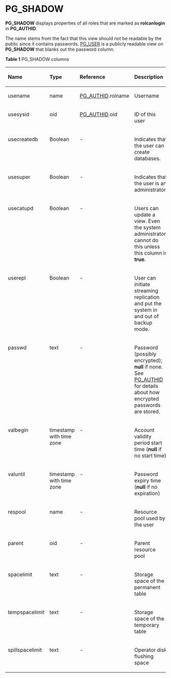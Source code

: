 # PG\_SHADOW<a name="EN-US_TOPIC_0242385963"></a>

**PG\_SHADOW**  displays properties of all roles that are marked as  **rolcanlogin**  in  **PG\_AUTHID**.

The name stems from the fact that this view should not be readable by the public since it contains passwords.  [PG\_USER](pg_user.md)  is a publicly readable view on  **PG\_SHADOW**  that blanks out the password column.

**Table  1**  PG\_SHADOW columns

<a name="en-us_topic_0237122436_en-us_topic_0059778735_t0ad252bdb8024160816353f61e3bad0d"></a>
<table><thead align="left"><tr id="en-us_topic_0237122436_en-us_topic_0059778735_rf5d3d56d7ca540e49df0e63f3a534d81"><th class="cellrowborder" valign="top" width="17.11%" id="mcps1.2.5.1.1"><p id="en-us_topic_0237122436_en-us_topic_0059778735_abeddac62771547d3820cd7abb2121ede"><a name="en-us_topic_0237122436_en-us_topic_0059778735_abeddac62771547d3820cd7abb2121ede"></a><a name="en-us_topic_0237122436_en-us_topic_0059778735_abeddac62771547d3820cd7abb2121ede"></a>Name</p>
</th>
<th class="cellrowborder" valign="top" width="19.17%" id="mcps1.2.5.1.2"><p id="en-us_topic_0237122436_en-us_topic_0059778735_af3e014174746494ab7eb5239b44d1416"><a name="en-us_topic_0237122436_en-us_topic_0059778735_af3e014174746494ab7eb5239b44d1416"></a><a name="en-us_topic_0237122436_en-us_topic_0059778735_af3e014174746494ab7eb5239b44d1416"></a>Type</p>
</th>
<th class="cellrowborder" valign="top" width="21.060000000000002%" id="mcps1.2.5.1.3"><p id="en-us_topic_0237122436_en-us_topic_0059778735_afcf72e94da6a4be884048056c370c7da"><a name="en-us_topic_0237122436_en-us_topic_0059778735_afcf72e94da6a4be884048056c370c7da"></a><a name="en-us_topic_0237122436_en-us_topic_0059778735_afcf72e94da6a4be884048056c370c7da"></a>Reference</p>
</th>
<th class="cellrowborder" valign="top" width="42.66%" id="mcps1.2.5.1.4"><p id="en-us_topic_0237122436_en-us_topic_0059778735_a21e6c8f77dd6495c848b83d3b5f4a8df"><a name="en-us_topic_0237122436_en-us_topic_0059778735_a21e6c8f77dd6495c848b83d3b5f4a8df"></a><a name="en-us_topic_0237122436_en-us_topic_0059778735_a21e6c8f77dd6495c848b83d3b5f4a8df"></a>Description</p>
</th>
</tr>
</thead>
<tbody><tr id="en-us_topic_0237122436_en-us_topic_0059778735_r041b7866bcd54f0bb7f394ec81bbaae0"><td class="cellrowborder" valign="top" width="17.11%" headers="mcps1.2.5.1.1 "><p id="en-us_topic_0237122436_en-us_topic_0059778735_afc68bfdeadfb4fda8930c1264c543d6f"><a name="en-us_topic_0237122436_en-us_topic_0059778735_afc68bfdeadfb4fda8930c1264c543d6f"></a><a name="en-us_topic_0237122436_en-us_topic_0059778735_afc68bfdeadfb4fda8930c1264c543d6f"></a>usename</p>
</td>
<td class="cellrowborder" valign="top" width="19.17%" headers="mcps1.2.5.1.2 "><p id="en-us_topic_0237122436_en-us_topic_0059778735_a5c97dba62ae944368ad43223a4007f54"><a name="en-us_topic_0237122436_en-us_topic_0059778735_a5c97dba62ae944368ad43223a4007f54"></a><a name="en-us_topic_0237122436_en-us_topic_0059778735_a5c97dba62ae944368ad43223a4007f54"></a>name</p>
</td>
<td class="cellrowborder" valign="top" width="21.060000000000002%" headers="mcps1.2.5.1.3 "><p id="en-us_topic_0237122436_en-us_topic_0059778735_a3adf7dfe6e344393b54b170751dd20c9"><a name="en-us_topic_0237122436_en-us_topic_0059778735_a3adf7dfe6e344393b54b170751dd20c9"></a><a name="en-us_topic_0237122436_en-us_topic_0059778735_a3adf7dfe6e344393b54b170751dd20c9"></a><a href="en-us_topic_0242385800.md">PG_AUTHID</a>.rolname</p>
</td>
<td class="cellrowborder" valign="top" width="42.66%" headers="mcps1.2.5.1.4 "><p id="en-us_topic_0237122436_en-us_topic_0059778735_aeca26d1e9e8a494cb058b225adda6e87"><a name="en-us_topic_0237122436_en-us_topic_0059778735_aeca26d1e9e8a494cb058b225adda6e87"></a><a name="en-us_topic_0237122436_en-us_topic_0059778735_aeca26d1e9e8a494cb058b225adda6e87"></a>Username</p>
</td>
</tr>
<tr id="en-us_topic_0237122436_en-us_topic_0059778735_re1a01047b4844ef88819dc63aa18a5ee"><td class="cellrowborder" valign="top" width="17.11%" headers="mcps1.2.5.1.1 "><p id="en-us_topic_0237122436_en-us_topic_0059778735_a8af985e9fb96466e9d78ad37f0f7bc00"><a name="en-us_topic_0237122436_en-us_topic_0059778735_a8af985e9fb96466e9d78ad37f0f7bc00"></a><a name="en-us_topic_0237122436_en-us_topic_0059778735_a8af985e9fb96466e9d78ad37f0f7bc00"></a>usesysid</p>
</td>
<td class="cellrowborder" valign="top" width="19.17%" headers="mcps1.2.5.1.2 "><p id="en-us_topic_0237122436_en-us_topic_0059778735_a89058e2e5dcf4d7ba155343b157b3229"><a name="en-us_topic_0237122436_en-us_topic_0059778735_a89058e2e5dcf4d7ba155343b157b3229"></a><a name="en-us_topic_0237122436_en-us_topic_0059778735_a89058e2e5dcf4d7ba155343b157b3229"></a>oid</p>
</td>
<td class="cellrowborder" valign="top" width="21.060000000000002%" headers="mcps1.2.5.1.3 "><p id="en-us_topic_0237122436_en-us_topic_0059778735_a17e51b6257574da7bf6c8459b81c2f03"><a name="en-us_topic_0237122436_en-us_topic_0059778735_a17e51b6257574da7bf6c8459b81c2f03"></a><a name="en-us_topic_0237122436_en-us_topic_0059778735_a17e51b6257574da7bf6c8459b81c2f03"></a><a href="en-us_topic_0242385800.md">PG_AUTHID</a>.oid</p>
</td>
<td class="cellrowborder" valign="top" width="42.66%" headers="mcps1.2.5.1.4 "><p id="en-us_topic_0237122436_en-us_topic_0059778735_a78b4cd623d584eec802ee44cffd1ecd6"><a name="en-us_topic_0237122436_en-us_topic_0059778735_a78b4cd623d584eec802ee44cffd1ecd6"></a><a name="en-us_topic_0237122436_en-us_topic_0059778735_a78b4cd623d584eec802ee44cffd1ecd6"></a>ID of this user</p>
</td>
</tr>
<tr id="en-us_topic_0237122436_en-us_topic_0059778735_rfb0982b9fd3b4760ab6b2748c7c82002"><td class="cellrowborder" valign="top" width="17.11%" headers="mcps1.2.5.1.1 "><p id="en-us_topic_0237122436_en-us_topic_0059778735_a1205d8d899ad4128bf95ef2b21ce3198"><a name="en-us_topic_0237122436_en-us_topic_0059778735_a1205d8d899ad4128bf95ef2b21ce3198"></a><a name="en-us_topic_0237122436_en-us_topic_0059778735_a1205d8d899ad4128bf95ef2b21ce3198"></a>usecreatedb</p>
</td>
<td class="cellrowborder" valign="top" width="19.17%" headers="mcps1.2.5.1.2 "><p id="en-us_topic_0237122436_en-us_topic_0059778735_ab2d16a44fb66402e92f3cd750295c075"><a name="en-us_topic_0237122436_en-us_topic_0059778735_ab2d16a44fb66402e92f3cd750295c075"></a><a name="en-us_topic_0237122436_en-us_topic_0059778735_ab2d16a44fb66402e92f3cd750295c075"></a><span id="en-us_topic_0237122436_text4110943203015"><a name="en-us_topic_0237122436_text4110943203015"></a><a name="en-us_topic_0237122436_text4110943203015"></a>Boolean</span></p>
</td>
<td class="cellrowborder" valign="top" width="21.060000000000002%" headers="mcps1.2.5.1.3 "><p id="en-us_topic_0237122436_en-us_topic_0059778735_a87c3314cb6834efa85f19d3771d9e57f"><a name="en-us_topic_0237122436_en-us_topic_0059778735_a87c3314cb6834efa85f19d3771d9e57f"></a><a name="en-us_topic_0237122436_en-us_topic_0059778735_a87c3314cb6834efa85f19d3771d9e57f"></a>-</p>
</td>
<td class="cellrowborder" valign="top" width="42.66%" headers="mcps1.2.5.1.4 "><p id="en-us_topic_0237122436_en-us_topic_0059778735_aa713b531ea034bfbbccbedbab4421a68"><a name="en-us_topic_0237122436_en-us_topic_0059778735_aa713b531ea034bfbbccbedbab4421a68"></a><a name="en-us_topic_0237122436_en-us_topic_0059778735_aa713b531ea034bfbbccbedbab4421a68"></a>Indicates that the user can create databases.</p>
</td>
</tr>
<tr id="en-us_topic_0237122436_en-us_topic_0059778735_r961171593705479c9d8ff1b973448f7c"><td class="cellrowborder" valign="top" width="17.11%" headers="mcps1.2.5.1.1 "><p id="en-us_topic_0237122436_en-us_topic_0059778735_ac850ae85feb24d09b9f181ee19daa83c"><a name="en-us_topic_0237122436_en-us_topic_0059778735_ac850ae85feb24d09b9f181ee19daa83c"></a><a name="en-us_topic_0237122436_en-us_topic_0059778735_ac850ae85feb24d09b9f181ee19daa83c"></a>usesuper</p>
</td>
<td class="cellrowborder" valign="top" width="19.17%" headers="mcps1.2.5.1.2 "><p id="en-us_topic_0237122436_en-us_topic_0059778735_ade18f3fd26974f87a811bf2a89414be4"><a name="en-us_topic_0237122436_en-us_topic_0059778735_ade18f3fd26974f87a811bf2a89414be4"></a><a name="en-us_topic_0237122436_en-us_topic_0059778735_ade18f3fd26974f87a811bf2a89414be4"></a><span id="en-us_topic_0237122436_text6918154312301"><a name="en-us_topic_0237122436_text6918154312301"></a><a name="en-us_topic_0237122436_text6918154312301"></a>Boolean</span></p>
</td>
<td class="cellrowborder" valign="top" width="21.060000000000002%" headers="mcps1.2.5.1.3 "><p id="en-us_topic_0237122436_en-us_topic_0059778735_af73c6cdd90a74a80b0c0dbf3749ca799"><a name="en-us_topic_0237122436_en-us_topic_0059778735_af73c6cdd90a74a80b0c0dbf3749ca799"></a><a name="en-us_topic_0237122436_en-us_topic_0059778735_af73c6cdd90a74a80b0c0dbf3749ca799"></a>-</p>
</td>
<td class="cellrowborder" valign="top" width="42.66%" headers="mcps1.2.5.1.4 "><p id="en-us_topic_0237122436_en-us_topic_0059778735_a666f1dbda19746eaacde1724712f9629"><a name="en-us_topic_0237122436_en-us_topic_0059778735_a666f1dbda19746eaacde1724712f9629"></a><a name="en-us_topic_0237122436_en-us_topic_0059778735_a666f1dbda19746eaacde1724712f9629"></a>Indicates that the user is an administrator.</p>
</td>
</tr>
<tr id="en-us_topic_0237122436_en-us_topic_0059778735_r3796df17669344d4a6c38ddb13156115"><td class="cellrowborder" valign="top" width="17.11%" headers="mcps1.2.5.1.1 "><p id="en-us_topic_0237122436_en-us_topic_0059778735_a11c3a84d3f9a4c2c8f06a9ffb1d50c1a"><a name="en-us_topic_0237122436_en-us_topic_0059778735_a11c3a84d3f9a4c2c8f06a9ffb1d50c1a"></a><a name="en-us_topic_0237122436_en-us_topic_0059778735_a11c3a84d3f9a4c2c8f06a9ffb1d50c1a"></a>usecatupd</p>
</td>
<td class="cellrowborder" valign="top" width="19.17%" headers="mcps1.2.5.1.2 "><p id="en-us_topic_0237122436_en-us_topic_0059778735_addf4e40c76fa4231acadd47c958141d5"><a name="en-us_topic_0237122436_en-us_topic_0059778735_addf4e40c76fa4231acadd47c958141d5"></a><a name="en-us_topic_0237122436_en-us_topic_0059778735_addf4e40c76fa4231acadd47c958141d5"></a><span id="en-us_topic_0237122436_text4646154412301"><a name="en-us_topic_0237122436_text4646154412301"></a><a name="en-us_topic_0237122436_text4646154412301"></a>Boolean</span></p>
</td>
<td class="cellrowborder" valign="top" width="21.060000000000002%" headers="mcps1.2.5.1.3 "><p id="en-us_topic_0237122436_en-us_topic_0059778735_a3b709924c64b4b759054c909284294d2"><a name="en-us_topic_0237122436_en-us_topic_0059778735_a3b709924c64b4b759054c909284294d2"></a><a name="en-us_topic_0237122436_en-us_topic_0059778735_a3b709924c64b4b759054c909284294d2"></a>-</p>
</td>
<td class="cellrowborder" valign="top" width="42.66%" headers="mcps1.2.5.1.4 "><p id="en-us_topic_0237122436_en-us_topic_0059778735_a2b095abc97a349e2acbc63a5a49e6e9b"><a name="en-us_topic_0237122436_en-us_topic_0059778735_a2b095abc97a349e2acbc63a5a49e6e9b"></a><a name="en-us_topic_0237122436_en-us_topic_0059778735_a2b095abc97a349e2acbc63a5a49e6e9b"></a>Users can update a view. Even the system administrator cannot do this unless this column is <strong id="b155378148254"><a name="b155378148254"></a><a name="b155378148254"></a>true</strong>.</p>
</td>
</tr>
<tr id="en-us_topic_0237122436_en-us_topic_0059778735_re9aaabc185774cdbb2646a6582bcf4ca"><td class="cellrowborder" valign="top" width="17.11%" headers="mcps1.2.5.1.1 "><p id="en-us_topic_0237122436_en-us_topic_0059778735_a98cd6ef35fd24b428047c76b370545b9"><a name="en-us_topic_0237122436_en-us_topic_0059778735_a98cd6ef35fd24b428047c76b370545b9"></a><a name="en-us_topic_0237122436_en-us_topic_0059778735_a98cd6ef35fd24b428047c76b370545b9"></a>userepl</p>
</td>
<td class="cellrowborder" valign="top" width="19.17%" headers="mcps1.2.5.1.2 "><p id="en-us_topic_0237122436_en-us_topic_0059778735_ab6209420c4da4c14abdc91f15c512d61"><a name="en-us_topic_0237122436_en-us_topic_0059778735_ab6209420c4da4c14abdc91f15c512d61"></a><a name="en-us_topic_0237122436_en-us_topic_0059778735_ab6209420c4da4c14abdc91f15c512d61"></a><span id="en-us_topic_0237122436_text145681345163015"><a name="en-us_topic_0237122436_text145681345163015"></a><a name="en-us_topic_0237122436_text145681345163015"></a>Boolean</span></p>
</td>
<td class="cellrowborder" valign="top" width="21.060000000000002%" headers="mcps1.2.5.1.3 "><p id="en-us_topic_0237122436_en-us_topic_0059778735_a68de9fca01ff4ca5a4046da4dad3d480"><a name="en-us_topic_0237122436_en-us_topic_0059778735_a68de9fca01ff4ca5a4046da4dad3d480"></a><a name="en-us_topic_0237122436_en-us_topic_0059778735_a68de9fca01ff4ca5a4046da4dad3d480"></a>-</p>
</td>
<td class="cellrowborder" valign="top" width="42.66%" headers="mcps1.2.5.1.4 "><p id="en-us_topic_0237122436_en-us_topic_0059778735_a8951703ff52d4aa5bb77c81c5128e9bf"><a name="en-us_topic_0237122436_en-us_topic_0059778735_a8951703ff52d4aa5bb77c81c5128e9bf"></a><a name="en-us_topic_0237122436_en-us_topic_0059778735_a8951703ff52d4aa5bb77c81c5128e9bf"></a>User can initiate streaming replication and put the system in and out of backup mode.</p>
</td>
</tr>
<tr id="en-us_topic_0237122436_en-us_topic_0059778735_rf183f36aeb5149d99ad565d8832d20e0"><td class="cellrowborder" valign="top" width="17.11%" headers="mcps1.2.5.1.1 "><p id="en-us_topic_0237122436_en-us_topic_0059778735_a4e777a5ee8594f399887f85a3c1138de"><a name="en-us_topic_0237122436_en-us_topic_0059778735_a4e777a5ee8594f399887f85a3c1138de"></a><a name="en-us_topic_0237122436_en-us_topic_0059778735_a4e777a5ee8594f399887f85a3c1138de"></a>passwd</p>
</td>
<td class="cellrowborder" valign="top" width="19.17%" headers="mcps1.2.5.1.2 "><p id="en-us_topic_0237122436_en-us_topic_0059778735_aefc345d7cb9a4fc698dc1f87a6d8f5fe"><a name="en-us_topic_0237122436_en-us_topic_0059778735_aefc345d7cb9a4fc698dc1f87a6d8f5fe"></a><a name="en-us_topic_0237122436_en-us_topic_0059778735_aefc345d7cb9a4fc698dc1f87a6d8f5fe"></a>text</p>
</td>
<td class="cellrowborder" valign="top" width="21.060000000000002%" headers="mcps1.2.5.1.3 "><p id="en-us_topic_0237122436_en-us_topic_0059778735_a8cc1621b1d6a46d0af01f6c667f3df47"><a name="en-us_topic_0237122436_en-us_topic_0059778735_a8cc1621b1d6a46d0af01f6c667f3df47"></a><a name="en-us_topic_0237122436_en-us_topic_0059778735_a8cc1621b1d6a46d0af01f6c667f3df47"></a>-</p>
</td>
<td class="cellrowborder" valign="top" width="42.66%" headers="mcps1.2.5.1.4 "><p id="en-us_topic_0237122436_en-us_topic_0059778735_a018f28333aa342b4969f46d41003d1a0"><a name="en-us_topic_0237122436_en-us_topic_0059778735_a018f28333aa342b4969f46d41003d1a0"></a><a name="en-us_topic_0237122436_en-us_topic_0059778735_a018f28333aa342b4969f46d41003d1a0"></a>Password (possibly encrypted); <strong id="en-us_topic_0237122436_b129328261467"><a name="en-us_topic_0237122436_b129328261467"></a><a name="en-us_topic_0237122436_b129328261467"></a>null</strong> if none. See <a href="en-us_topic_0242385800.md">PG_AUTHID</a> for details about how encrypted passwords are stored.</p>
</td>
</tr>
<tr id="en-us_topic_0237122436_en-us_topic_0059778735_rc18c23dc39864920ab6f1e9dd98ee71b"><td class="cellrowborder" valign="top" width="17.11%" headers="mcps1.2.5.1.1 "><p id="en-us_topic_0237122436_en-us_topic_0059778735_a83b34462307c49fa98c01bf6dfa12843"><a name="en-us_topic_0237122436_en-us_topic_0059778735_a83b34462307c49fa98c01bf6dfa12843"></a><a name="en-us_topic_0237122436_en-us_topic_0059778735_a83b34462307c49fa98c01bf6dfa12843"></a>valbegin</p>
</td>
<td class="cellrowborder" valign="top" width="19.17%" headers="mcps1.2.5.1.2 "><p id="en-us_topic_0237122436_en-us_topic_0059778735_a452e2ee057074766a156dfb7b08f1923"><a name="en-us_topic_0237122436_en-us_topic_0059778735_a452e2ee057074766a156dfb7b08f1923"></a><a name="en-us_topic_0237122436_en-us_topic_0059778735_a452e2ee057074766a156dfb7b08f1923"></a>timestamp with time zone</p>
</td>
<td class="cellrowborder" valign="top" width="21.060000000000002%" headers="mcps1.2.5.1.3 "><p id="en-us_topic_0237122436_en-us_topic_0059778735_ad02b56189e1740909b391efba88a31d7"><a name="en-us_topic_0237122436_en-us_topic_0059778735_ad02b56189e1740909b391efba88a31d7"></a><a name="en-us_topic_0237122436_en-us_topic_0059778735_ad02b56189e1740909b391efba88a31d7"></a>-</p>
</td>
<td class="cellrowborder" valign="top" width="42.66%" headers="mcps1.2.5.1.4 "><p id="en-us_topic_0237122436_en-us_topic_0059778735_a54cb732059ff4aed89226377754f3b41"><a name="en-us_topic_0237122436_en-us_topic_0059778735_a54cb732059ff4aed89226377754f3b41"></a><a name="en-us_topic_0237122436_en-us_topic_0059778735_a54cb732059ff4aed89226377754f3b41"></a>Account validity period start time (<strong id="en-us_topic_0237122436_b848713236466"><a name="en-us_topic_0237122436_b848713236466"></a><a name="en-us_topic_0237122436_b848713236466"></a>null</strong> if no start time)</p>
</td>
</tr>
<tr id="en-us_topic_0237122436_en-us_topic_0059778735_r5c2435f56c8b49eaa95506bb7f7ba56a"><td class="cellrowborder" valign="top" width="17.11%" headers="mcps1.2.5.1.1 "><p id="en-us_topic_0237122436_en-us_topic_0059778735_a73bd9bbe71604055af02152fd3064c28"><a name="en-us_topic_0237122436_en-us_topic_0059778735_a73bd9bbe71604055af02152fd3064c28"></a><a name="en-us_topic_0237122436_en-us_topic_0059778735_a73bd9bbe71604055af02152fd3064c28"></a>valuntil</p>
</td>
<td class="cellrowborder" valign="top" width="19.17%" headers="mcps1.2.5.1.2 "><p id="en-us_topic_0237122436_p11704544143516"><a name="en-us_topic_0237122436_p11704544143516"></a><a name="en-us_topic_0237122436_p11704544143516"></a>timestamp with time zone</p>
</td>
<td class="cellrowborder" valign="top" width="21.060000000000002%" headers="mcps1.2.5.1.3 "><p id="en-us_topic_0237122436_en-us_topic_0059778735_a8354d5505d9d45448e110d9f981528ff"><a name="en-us_topic_0237122436_en-us_topic_0059778735_a8354d5505d9d45448e110d9f981528ff"></a><a name="en-us_topic_0237122436_en-us_topic_0059778735_a8354d5505d9d45448e110d9f981528ff"></a>-</p>
</td>
<td class="cellrowborder" valign="top" width="42.66%" headers="mcps1.2.5.1.4 "><p id="en-us_topic_0237122436_en-us_topic_0059778735_a7b774bdc57d1420c88c883de8e3e1035"><a name="en-us_topic_0237122436_en-us_topic_0059778735_a7b774bdc57d1420c88c883de8e3e1035"></a><a name="en-us_topic_0237122436_en-us_topic_0059778735_a7b774bdc57d1420c88c883de8e3e1035"></a>Password expiry time (<strong id="en-us_topic_0237122436_b33321134104619"><a name="en-us_topic_0237122436_b33321134104619"></a><a name="en-us_topic_0237122436_b33321134104619"></a>null</strong> if no expiration)</p>
</td>
</tr>
<tr id="en-us_topic_0237122436_en-us_topic_0059778735_rdcd0717be1c94ab4b9b58d9b7e9c34d1"><td class="cellrowborder" valign="top" width="17.11%" headers="mcps1.2.5.1.1 "><p id="en-us_topic_0237122436_en-us_topic_0059778735_af354588a99d64b7fa8dd489d3e5b5639"><a name="en-us_topic_0237122436_en-us_topic_0059778735_af354588a99d64b7fa8dd489d3e5b5639"></a><a name="en-us_topic_0237122436_en-us_topic_0059778735_af354588a99d64b7fa8dd489d3e5b5639"></a>respool</p>
</td>
<td class="cellrowborder" valign="top" width="19.17%" headers="mcps1.2.5.1.2 "><p id="en-us_topic_0237122436_en-us_topic_0059778735_a34ae6658d3154ae59bb553fa77490a19"><a name="en-us_topic_0237122436_en-us_topic_0059778735_a34ae6658d3154ae59bb553fa77490a19"></a><a name="en-us_topic_0237122436_en-us_topic_0059778735_a34ae6658d3154ae59bb553fa77490a19"></a>name</p>
</td>
<td class="cellrowborder" valign="top" width="21.060000000000002%" headers="mcps1.2.5.1.3 "><p id="en-us_topic_0237122436_en-us_topic_0059778735_af0c67a378d884ccfa727327fd804933a"><a name="en-us_topic_0237122436_en-us_topic_0059778735_af0c67a378d884ccfa727327fd804933a"></a><a name="en-us_topic_0237122436_en-us_topic_0059778735_af0c67a378d884ccfa727327fd804933a"></a>-</p>
</td>
<td class="cellrowborder" valign="top" width="42.66%" headers="mcps1.2.5.1.4 "><p id="en-us_topic_0237122436_en-us_topic_0059778735_a066596b038bf4b8ca30334dcd392a41d"><a name="en-us_topic_0237122436_en-us_topic_0059778735_a066596b038bf4b8ca30334dcd392a41d"></a><a name="en-us_topic_0237122436_en-us_topic_0059778735_a066596b038bf4b8ca30334dcd392a41d"></a>Resource pool used by the user</p>
</td>
</tr>
<tr id="en-us_topic_0237122436_row22455415144327"><td class="cellrowborder" valign="top" width="17.11%" headers="mcps1.2.5.1.1 "><p id="en-us_topic_0237122436_p6949296144327"><a name="en-us_topic_0237122436_p6949296144327"></a><a name="en-us_topic_0237122436_p6949296144327"></a>parent</p>
</td>
<td class="cellrowborder" valign="top" width="19.17%" headers="mcps1.2.5.1.2 "><p id="en-us_topic_0237122436_p26022065144327"><a name="en-us_topic_0237122436_p26022065144327"></a><a name="en-us_topic_0237122436_p26022065144327"></a>oid</p>
</td>
<td class="cellrowborder" valign="top" width="21.060000000000002%" headers="mcps1.2.5.1.3 "><p id="en-us_topic_0237122436_p27412515144327"><a name="en-us_topic_0237122436_p27412515144327"></a><a name="en-us_topic_0237122436_p27412515144327"></a>-</p>
</td>
<td class="cellrowborder" valign="top" width="42.66%" headers="mcps1.2.5.1.4 "><p id="en-us_topic_0237122436_p5821229144327"><a name="en-us_topic_0237122436_p5821229144327"></a><a name="en-us_topic_0237122436_p5821229144327"></a>Parent resource pool</p>
</td>
</tr>
<tr id="en-us_topic_0237122436_row48725342144323"><td class="cellrowborder" valign="top" width="17.11%" headers="mcps1.2.5.1.1 "><p id="en-us_topic_0237122436_p54438649144323"><a name="en-us_topic_0237122436_p54438649144323"></a><a name="en-us_topic_0237122436_p54438649144323"></a>spacelimit</p>
</td>
<td class="cellrowborder" valign="top" width="19.17%" headers="mcps1.2.5.1.2 "><p id="en-us_topic_0237122436_p47454461144323"><a name="en-us_topic_0237122436_p47454461144323"></a><a name="en-us_topic_0237122436_p47454461144323"></a>text</p>
</td>
<td class="cellrowborder" valign="top" width="21.060000000000002%" headers="mcps1.2.5.1.3 "><p id="en-us_topic_0237122436_p18606096144323"><a name="en-us_topic_0237122436_p18606096144323"></a><a name="en-us_topic_0237122436_p18606096144323"></a>-</p>
</td>
<td class="cellrowborder" valign="top" width="42.66%" headers="mcps1.2.5.1.4 "><p id="en-us_topic_0237122436_p30698845144323"><a name="en-us_topic_0237122436_p30698845144323"></a><a name="en-us_topic_0237122436_p30698845144323"></a>Storage space of the permanent table</p>
</td>
</tr>
<tr id="en-us_topic_0237122436_row1765533494117"><td class="cellrowborder" valign="top" width="17.11%" headers="mcps1.2.5.1.1 "><p id="en-us_topic_0237122436_p4655634104116"><a name="en-us_topic_0237122436_p4655634104116"></a><a name="en-us_topic_0237122436_p4655634104116"></a>tempspacelimit</p>
</td>
<td class="cellrowborder" valign="top" width="19.17%" headers="mcps1.2.5.1.2 "><p id="en-us_topic_0237122436_p196551134184117"><a name="en-us_topic_0237122436_p196551134184117"></a><a name="en-us_topic_0237122436_p196551134184117"></a>text</p>
</td>
<td class="cellrowborder" valign="top" width="21.060000000000002%" headers="mcps1.2.5.1.3 "><p id="en-us_topic_0237122436_p11655103434118"><a name="en-us_topic_0237122436_p11655103434118"></a><a name="en-us_topic_0237122436_p11655103434118"></a>-</p>
</td>
<td class="cellrowborder" valign="top" width="42.66%" headers="mcps1.2.5.1.4 "><p id="en-us_topic_0237122436_p12655334144111"><a name="en-us_topic_0237122436_p12655334144111"></a><a name="en-us_topic_0237122436_p12655334144111"></a>Storage space of the temporary table</p>
</td>
</tr>
<tr id="en-us_topic_0237122436_row3383113514416"><td class="cellrowborder" valign="top" width="17.11%" headers="mcps1.2.5.1.1 "><p id="en-us_topic_0237122436_p838343511413"><a name="en-us_topic_0237122436_p838343511413"></a><a name="en-us_topic_0237122436_p838343511413"></a>spillspacelimit</p>
</td>
<td class="cellrowborder" valign="top" width="19.17%" headers="mcps1.2.5.1.2 "><p id="en-us_topic_0237122436_p9384535104116"><a name="en-us_topic_0237122436_p9384535104116"></a><a name="en-us_topic_0237122436_p9384535104116"></a>text</p>
</td>
<td class="cellrowborder" valign="top" width="21.060000000000002%" headers="mcps1.2.5.1.3 "><p id="en-us_topic_0237122436_p2384335204116"><a name="en-us_topic_0237122436_p2384335204116"></a><a name="en-us_topic_0237122436_p2384335204116"></a>-</p>
</td>
<td class="cellrowborder" valign="top" width="42.66%" headers="mcps1.2.5.1.4 "><p id="en-us_topic_0237122436_p18384183512416"><a name="en-us_topic_0237122436_p18384183512416"></a><a name="en-us_topic_0237122436_p18384183512416"></a>Operator disk flushing space</p>
</td>
</tr>
</tbody>
</table>

